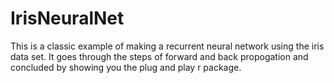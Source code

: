 # IrisNeuralNet
This is a classic example of making a recurrent neural network using the iris data set. 
It goes through the steps of forward and back propogation and concluded by showing you the plug and play r package.
